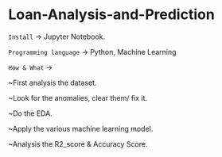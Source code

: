 # Loan-Analysis-and-Prediction 
`Install` -> Jupyter Notebook.

`Programming language` -> Python, Machine Learning

`How & What` -> 

~First analysis the dataset.

~Look for the anomalies, clear them/ fix it.

~Do the EDA.
      
~Apply the various machine learning model.

~Analysis the R2_score & Accuracy Score.
